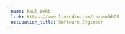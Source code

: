 ```yaml
---
  name: Paul Webb
  link: https://www.linkedin.com/in/pwebb23
  occupation_title: Software Engineer
---
```


